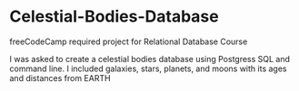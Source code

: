 # Celestial-Bodies-Database

freeCodeCamp required project for Relational Database Course

I was asked to create a celestial bodies database using Postgress SQL and command line. I included galaxies, stars, planets, and moons with its ages and distances from EARTH 
